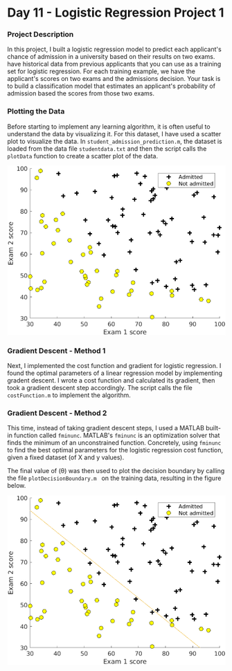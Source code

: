 # Day 11 - Logistic Regression Project 1

### Project Description

In this project, I built a logistic regression model to predict each applicant's chance of admission in a university based on their results on two exams. have historical data from previous applicants that you can use as a training set for logistic regression. For each training example, we have the applicant's scores on two exams and the admissions decision. Your task is to build a classification model that estimates an applicant's probability of admission based the scores from those two exams. 

### Plotting the Data
Before starting to implement any learning algorithm, it is often useful to understand the data by visualizing it. For this dataset, I have used a scatter plot to visualize the data. In `student_admission_prediction.m`, the dataset is loaded from the data file `studentdata.txt` and then the script calls the `plotData` function to create a scatter plot of the data.

![](results/Scatter_Plot_1.png)


### Gradient Descent - Method 1
Next, I implemented the cost function and gradient for logistic regression. I found the optimal parameters of a linear regression model by implementing gradent descent. I wrote a cost function and calculated its gradient, then took a gradient descent step accordingly. The script calls the file `costFunction.m` to implement the algorithm.

### Gradient Descent - Method 2
This time, instead of taking gradient descent steps, I used a MATLAB built-in function called `fminunc`. MATLAB's `fminunc` is an optimization solver that finds the minimum of an unconstrained function. Concretely, using `fminunc` to find the best optimal parameters for the logistic regression cost function, given a fixed dataset (of X and y values).

The final value of (&theta;) was then used to plot the decision boundary by calling the file `plotDecisionBoundary.m ` on the training data, resulting in the figure below.

![](results/Scatter_Plot_2.png)
